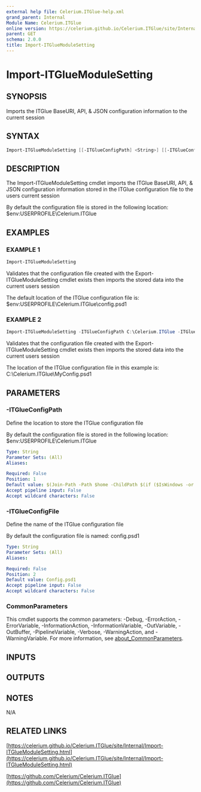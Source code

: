 ```yaml
---
external help file: Celerium.ITGlue-help.xml
grand_parent: Internal
Module Name: Celerium.ITGlue
online version: https://celerium.github.io/Celerium.ITGlue/site/Internal/Import-ITGlueModuleSetting.html
parent: GET
schema: 2.0.0
title: Import-ITGlueModuleSetting
---
```


# Import-ITGlueModuleSetting

## SYNOPSIS
Imports the ITGlue BaseURI, API, & JSON configuration information to the current session

## SYNTAX

```powershell
Import-ITGlueModuleSetting [[-ITGlueConfigPath] <String>] [[-ITGlueConfigFile] <String>] [<CommonParameters>]
```

## DESCRIPTION
The Import-ITGlueModuleSetting cmdlet imports the ITGlue BaseURI, API, & JSON configuration
information stored in the ITGlue configuration file to the users current session

By default the configuration file is stored in the following location:
    $env:USERPROFILE\Celerium.ITGlue

## EXAMPLES

### EXAMPLE 1
```powershell
Import-ITGlueModuleSetting
```

Validates that the configuration file created with the Export-ITGlueModuleSetting cmdlet exists
then imports the stored data into the current users session

The default location of the ITGlue configuration file is:
    $env:USERPROFILE\Celerium.ITGlue\config.psd1

### EXAMPLE 2
```powershell
Import-ITGlueModuleSetting -ITGlueConfigPath C:\Celerium.ITGlue -ITGlueConfigFile MyConfig.psd1
```

Validates that the configuration file created with the Export-ITGlueModuleSetting cmdlet exists
then imports the stored data into the current users session

The location of the ITGlue configuration file in this example is:
    C:\Celerium.ITGlue\MyConfig.psd1

## PARAMETERS

### -ITGlueConfigPath
Define the location to store the ITGlue configuration file

By default the configuration file is stored in the following location:
    $env:USERPROFILE\Celerium.ITGlue

```yaml
Type: String
Parameter Sets: (All)
Aliases:

Required: False
Position: 1
Default value: $(Join-Path -Path $home -ChildPath $(if ($IsWindows -or $PSEdition -eq 'Desktop') {"Celerium.ITGlue"}else{".Celerium.ITGlue"}) )
Accept pipeline input: False
Accept wildcard characters: False
```

### -ITGlueConfigFile
Define the name of the ITGlue configuration file

By default the configuration file is named:
    config.psd1

```yaml
Type: String
Parameter Sets: (All)
Aliases:

Required: False
Position: 2
Default value: Config.psd1
Accept pipeline input: False
Accept wildcard characters: False
```

### CommonParameters
This cmdlet supports the common parameters: -Debug, -ErrorAction, -ErrorVariable, -InformationAction, -InformationVariable, -OutVariable, -OutBuffer, -PipelineVariable, -Verbose, -WarningAction, and -WarningVariable. For more information, see [about_CommonParameters](http://go.microsoft.com/fwlink/?LinkID=113216).

## INPUTS

## OUTPUTS

## NOTES
N/A

## RELATED LINKS

[https://celerium.github.io/Celerium.ITGlue/site/Internal/Import-ITGlueModuleSetting.html](https://celerium.github.io/Celerium.ITGlue/site/Internal/Import-ITGlueModuleSetting.html)

[https://github.com/Celerium/Celerium.ITGlue](https://github.com/Celerium/Celerium.ITGlue)

